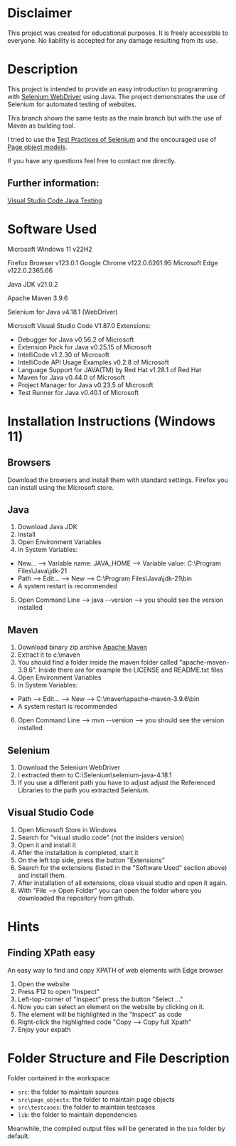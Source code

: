 # Disclaimer
This project was created for educational purposes. It is freely accessible to everyone. No liability is accepted for any damage resulting from its use.

# Description
This project is intended to provide an easy introduction to programming with [Selenium WebDriver](https://www.selenium.dev/documentation/webdriver/) using Java. The project demonstrates the use of Selenium for automated testing of websites.

This branch shows the same tests as the main branch but with the use of Maven as building tool.

I tried to use the [Test Practices of Selenium](https://www.selenium.dev/documentation/test_practices/) and the encouraged use of [Page object models](https://www.selenium.dev/documentation/test_practices/encouraged/page_object_models/).

If you have any questions feel free to contact me directly.

## Further information:
[Visual Studio Code Java Testing](https://code.visualstudio.com/docs/java/java-testing)

# Software Used
Microsoft Windows 11 v22H2

Firefox Browser v123.0.1
Google Chrome v122.0.6261.95
Microsoft Edge v122.0.2365.66

Java JDK v21.0.2

Apache Maven 3.9.6

Selenium for Java v4.18.1 (WebDriver)

Microsoft Visual Studio Code V1.87.0
Extensions:
- Debugger for Java v0.56.2 of Microsoft 
- Extension Pack for Java v0.25.15 of Microsoft 
- IntelliCode v1.2.30 of Microsoft 
- IntelliCode API Usage Examples v0.2.8 of Microsoft 
- Language Support for JAVA(TM) by Red Hat v1.28.1 of Red Hat
- Maven for Java v0.44.0 of Microsoft
- Project Manager for Java v0.23.5 of Microsoft 
- Test Runner for Java v0.40.1 of Microsoft

# Installation Instructions (Windows 11)
## Browsers
Download the browsers and install them with standard settings. Firefox you can install using the Microsoft store.

## Java
1. Download Java JDK
2. Install
3. Open Environment Variables
4. In System Variables:
- New... --> Variable name: JAVA_HOME --> Variable value: C:\Program Files\Java\jdk-21
- Path --> Edit... --> New --> C:\Program Files\Java\jdk-21\bin
- A system restart is recommended
5. Open Command Line --> java --version --> you should see the version installed

## Maven
1. Download binary zip archive [Apache Maven](https://maven.apache.org/download.cgi)
2. Extract it to c:\maven
3. You should find a folder inside the maven folder called "apache-maven-3.9.6". Inside there are for example the LICENSE and README.txt files
4. Open Environment Variables
5. In System Variables:
- Path --> Edit... --> New --> C:\maven\apache-maven-3.9.6\bin
- A system restart is recommended
6. Open Command Line --> mvn --version --> you should see the version installed

## Selenium
1. Download the Selenium WebDriver
2. I extracted them to C:\Selenium\selenium-java-4.18.1
3. If you use a different path you have to adjust adjust the Referenced Libraries to the path you extracted Selenium.

## Visual Studio Code
1. Open Microsoft Store in Windows
2. Search for "visual studio code" (not the insiders version)
3. Open it and install it
4. After the installation is completed, start it
5. On the left top side, press the button "Extensions"
6. Search for the extensions (listed in the "Software Used" section above) and install them.
7. After installation of all extensions, close visual studio and open it again.
8. With "File --> Open Folder" you can open the folder where you downloaded the repository from github.

# Hints
## Finding XPath easy
An easy way to find and copy XPATH of web elements with Edge browser
1. Open the website
2. Press F12 to open "Inspect"
3. Left-top-corner of "Inspect" press the button "Select ..."
4. Now you can select an element on the website by clicking on it.
5. The element will be highlighted in the "Inspect" as code
6. Right-click the highlighted code "Copy --> Copy full Xpath"
7. Enjoy your expath

# Folder Structure and File Description
Folder contained in the workspace:
- `src`: the folder to maintain sources
- `src\page_objects`: the folder to maintain page objects
- `src\testcases`: the folder to maintain testcases
- `lib`: the folder to maintain dependencies

Meanwhile, the compiled output files will be generated in the `bin` folder by default.